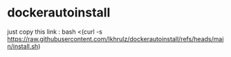# dockerautoinstall

just copy this link : bash <(curl -s https://raw.githubusercontent.com/Ikhrulz/dockerautoinstall/refs/heads/main/install.sh)

